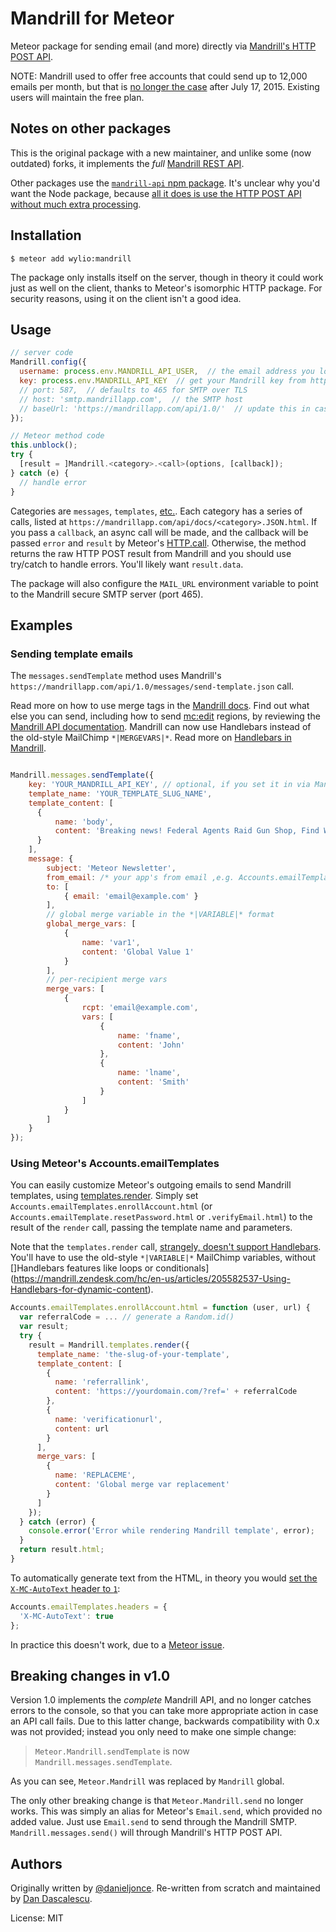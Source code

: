 Mandrill for Meteor
===================

Meteor package for sending email (and more) directly via [Mandrill's HTTP POST API](https://mandrillapp.com/api/docs/).

NOTE: Mandrill used to offer free accounts that could send up to 12,000 emails per month, but that is [no longer the case](https://twitter.com/adamegreer/status/622037317616840704) after July 17, 2015. Existing users will maintain the free plan.


## Notes on other packages

This is the original package with a new maintainer, and unlike some (now outdated) forks, it implements the *full* [Mandrill REST API](https://mandrillapp.com/api/docs/).

Other packages use the [`mandrill-api` npm package](https://www.npmjs.com/package/mandrill-api). It's unclear why you'd want the Node package, because [all it does is use the HTTP POST API without much extra processing](https://bitbucket.org/mailchimp/mandrill-api-node/src/).


## Installation

    $ meteor add wylio:mandrill

The package only installs itself on the server, though in theory it could work just as well on the client, thanks to Meteor's isomorphic HTTP package. For security reasons, using it on the client isn't a good idea.


## Usage

```js
// server code
Mandrill.config({
  username: process.env.MANDRILL_API_USER,  // the email address you log into Mandrill with. Only used to set MAIL_URL.
  key: process.env.MANDRILL_API_KEY  // get your Mandrill key from https://mandrillapp.com/settings/index
  // port: 587,  // defaults to 465 for SMTP over TLS
  // host: 'smtp.mandrillapp.com',  // the SMTP host
  // baseUrl: 'https://mandrillapp.com/api/1.0/'  // update this in case Mandrill changes its API endpoint URL or version
});

// Meteor method code
this.unblock();
try {
  [result = ]Mandrill.<category>.<call>(options, [callback]);
} catch (e) {
  // handle error
}
```

Categories are `messages`, `templates`, [etc.](mandrill.js#L7). Each category has a series of calls, listed at `https://mandrillapp.com/api/docs/<category>.JSON.html`. If you pass a `callback`, an async call will be made, and the callback will be passed `error` and `result` by Meteor's [HTTP.call](http://docs.meteor.com/#/full/http_call). Otherwise, the method returns the raw HTTP POST result from Mandrill and you should use try/catch to handle errors. You'll likely want `result.data`.

The package will also configure the `MAIL_URL` environment variable to point to the Mandrill secure SMTP server (port 465).


## Examples

### Sending template emails

The `messages.sendTemplate` method uses Mandrill's `https://mandrillapp.com/api/1.0/messages/send-template.json` call.

Read more on how to use merge tags in the [Mandrill docs](https://mandrill.zendesk.com/hc/en-us/articles/205582487-How-do-I-use-merge-tags-to-add-dynamic-content-). Find out what else you can send, including how to send [mc:edit](https://mandrill.zendesk.com/hc/en-us/articles/205582497-How-do-I-add-dynamic-content-using-editable-regions-in-my-template-) regions, by reviewing the [Mandrill API documentation](https://mandrillapp.com/api/docs/messages.JSON.html#method=send-template). Mandrill can now use Handlebars instead of the old-style MailChimp `*|MERGEVARS|*`. Read more on [Handlebars in Mandrill](https://mandrill.zendesk.com/hc/en-us/articles/205582537-Using-Handlebars-for-dynamic-content).


```js

Mandrill.messages.sendTemplate({
    key: 'YOUR_MANDRILL_API_KEY', // optional, if you set it in via Mandril.config() already
    template_name: 'YOUR_TEMPLATE_SLUG_NAME',
    template_content: [
      {
          name: 'body',
          content: 'Breaking news! Federal Agents Raid Gun Shop, Find Weapons'
      }
    ],
    message: {
        subject: 'Meteor Newsletter',
        from_email: /* your app's from email ,e.g. Accounts.emailTemplates.from */,
        to: [
            { email: 'email@example.com' }
        ],
        // global merge variable in the *|VARIABLE|* format
        global_merge_vars: [
            {
                name: 'var1',
                content: 'Global Value 1'
            }
        ],
        // per-recipient merge vars
        merge_vars: [
            {
                rcpt: 'email@example.com',
                vars: [
                    {
                        name: 'fname',
                        content: 'John'
                    },
                    {
                        name: 'lname',
                        content: 'Smith'
                    }
                ]
            }
        ]
    }
});
```

### Using Meteor's Accounts.emailTemplates

You can easily customize Meteor's outgoing emails to send Mandrill templates, using [templates.render](https://mandrillapp.com/api/docs/templates.JSON.html#method=render). Simply set `Accounts.emailTemplates.enrollAccount.html` (or `Accounts.emailTemplate.resetPassword.html` or `.verifyEmail.html`) to the result of the `render` call, passing the template name and parameters.

Note that the `templates.render` call, [strangely, doesn't support Handlebars](https://twitter.com/dandv/statuses/622585696574803968). You'll have to use the old-style `*|VARIABLE|*` MailChimp variables, without []Handlebars features like loops or conditionals](https://mandrill.zendesk.com/hc/en-us/articles/205582537-Using-Handlebars-for-dynamic-content).

```js
Accounts.emailTemplates.enrollAccount.html = function (user, url) {
  var referralCode = ... // generate a Random.id()
  var result;
  try {
    result = Mandrill.templates.render({
      template_name: 'the-slug-of-your-template',
      template_content: [
        {
          name: 'referrallink',
          content: 'https://yourdomain.com/?ref=' + referralCode
        },
        {
          name: 'verificationurl',
          content: url
        }
      ],
      merge_vars: [
        {
          name: 'REPLACEME',
          content: 'Global merge var replacement'
        }
      ]
    });
  } catch (error) {
    console.error('Error while rendering Mandrill template', error);
  }
  return result.html;
}
```

To automatically generate text from the HTML, in theory you would [set the `X-MC-AutoText` header to `1`](https://mandrill.zendesk.com/hc/en-us/articles/205582117-Using-SMTP-Headers-to-customize-your-messages#automatically-generate-plain-text-from-html-content):


```js
Accounts.emailTemplates.headers = {
  'X-MC-AutoText': true
};
```

In practice this doesn't work, due to a [Meteor issue](https://github.com/meteor/meteor/issues/4768).



## Breaking changes in v1.0

Version 1.0 implements the *complete* Mandrill API, and no longer catches errors to the console, so
that you can take more appropriate action in case an API call fails. Due to this latter change,
backwards compatibility with 0.x was not provided; instead you only need to make one simple change:

> `Meteor.Mandrill.sendTemplate` is now `Mandrill.messages.sendTemplate`.

As you can see, `Meteor.Mandrill` was replaced by `Mandrill` global.

The only other breaking change is that `Meteor.Mandrill.send` no longer works. This was simply an
alias for Meteor's `Email.send`, which provided no added value. Just use `Email.send` to send through
the Mandrill SMTP. `Mandrill.messages.send()` will through Mandrill's HTTP POST API.


## Authors

Originally written by [@danieljonce](https://github.com/danieljonce).
Re-written from scratch and maintained by [Dan Dascalescu](https://github.com/dandv).

License: MIT
